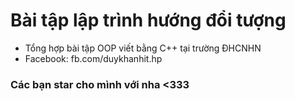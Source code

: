 # Bài tập lập trình hướng đổi tượng
- Tổng hợp bài tập OOP viết bằng C++ tại trường ĐHCNHN
- Facebook: fb.com/duykhanhit.hp
### Các bạn star cho mình với nha <333
